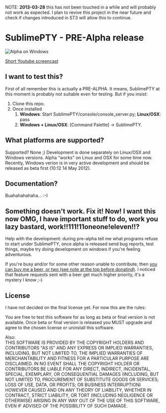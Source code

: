 NOTE: **2013-03-28** this has not been touched in a while and will probably not work as expected. I plan to revive this 
project in the near future and check if changes introduced in ST3 will allow this to continue. 

# SublimePTY - PRE-Alpha release #


![Alpha on Windows](http://i.imgur.com/eSPaO.png)

[Short Youtube screencast](http://www.youtube.com/watch?v=eaGBVdlqTko) 




## I want to test this? ##

First of all remember this is actually a PRE-ALPHA. It means, SublimePTY at this moment is probably not suitable even for testing. But if you insist: 

1. Clone this repo. 
2. Once installed
	1. **Windows**: Start SublimePTY/console/console_server.py; **Linux/OSX**: pass
	2. **Windows + Linux/OSX**: [Command Palette] -> SublimePTY.

## What platforms are supported? ##

Supported? None ;) 
Development is done separately on Linux/OSX and Windows versions. 
Alpha "works" on Linux and OSX for some time now. 
Recently, Windows verion is in very active development and should be released as beta first (10:12  14 May 2012).

## Documentation? ##

Buahahahahaha... :-)

## Something doesn't work. Fix it! Now! I want this now OMG, I have important stuff to do, work you lazy bastard, work!!111!11oneone!eleven!!? ##

Help with the development: during pre-alpha tell me what programs refuse to start under SublimePTY, once alpha is released send bug reports, test things, maybe try doing development on windows if you're feeling adventurous. 

If you're busy and/or for some other reason unable to contribute, then [you can buy me a beer, or two (see note at the top before donatind)](https://www.paypal.com/cgi-bin/webscr?cmd=_donations&business=paypal%40wuub%2enet&lc=US&item_name=SublimePTY&currency_code=USD&bn=PP%2dDonationsBF%3abtn_donate_SM%2egif%3aNonHosted).  I noticed that feature requests sent with a beer get much higher priority, it's a mystery I know ;-)

## License ##

I have not decided on the final license yet. For now this are the rules:  

You are free to test this software for as long as beta or final version is not available.
Once beta or final version is released you MUST upgrade and agree to the chosen license or 
uninstall this software.

Also:  
THIS SOFTWARE IS PROVIDED BY THE COPYRIGHT HOLDERS AND CONTRIBUTORS
"AS IS" AND ANY EXPRESS OR IMPLIED WARRANTIES, INCLUDING, BUT NOT LIMITED TO,
THE IMPLIED WARRANTIES OF MERCHANTABILITY AND FITNESS FOR A PARTICULAR PURPOSE
ARE DISCLAIMED. IN NO EVENT SHALL THE COPYRIGHT HOLDER OR CONTRIBUTORS BE
LIABLE FOR ANY DIRECT, INDIRECT, INCIDENTAL, SPECIAL, EXEMPLARY, OR
CONSEQUENTIAL DAMAGES (INCLUDING, BUT NOT LIMITED TO, PROCUREMENT OF
SUBSTITUTE GOODS OR SERVICES; LOSS OF USE, DATA, OR PROFITS; OR BUSINESS
INTERRUPTION) HOWEVER CAUSED AND ON ANY THEORY OF LIABILITY, WHETHER IN
CONTRACT, STRICT LIABILITY, OR TORT (INCLUDING NEGLIGENCE OR OTHERWISE)
ARISING IN ANY WAY OUT OF THE USE OF THIS SOFTWARE, EVEN IF ADVISED OF THE
POSSIBILITY OF SUCH DAMAGE.
